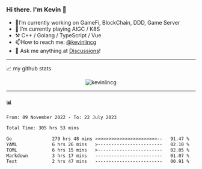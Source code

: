 ### Hi there. I'm Kevin 👋

- 🔭I’m currently working on GameFi, BlockChain, DDD, Game Server
- 🌱 I’m currently playing AIGC / K8S
-   :hammer_and_pick: C++ / Golang / TypeScript / Vue
- 📫How to reach me: [@kevinlincg](https://twitter.com/kevinlincg) 
-   :thought_balloon: Ask me anything at [Discussions](https://github.com/kevinlincg/kevinlincg/discussions/new)!

---

📈 my github stats

<p align="center"> <img src="https://github-readme-stats-ouuan.vercel.app/api?username=kevinlincg&theme=dark&show_icons=true&count_private=true" alt="kevinlincg" />

---

#### :bar_chart: 

<!--START_SECTION:waka-->

```txt
From: 09 November 2022 - To: 22 July 2023

Total Time: 305 hrs 53 mins

Go               279 hrs 48 mins >>>>>>>>>>>>>>>>>>>>>>>--   91.47 %
YAML             6 hrs 26 mins   >------------------------   02.10 %
TOML             6 hrs 15 mins   >------------------------   02.05 %
Markdown         3 hrs 17 mins   -------------------------   01.07 %
Text             2 hrs 47 mins   -------------------------   00.91 %
```

<!--END_SECTION:waka-->
